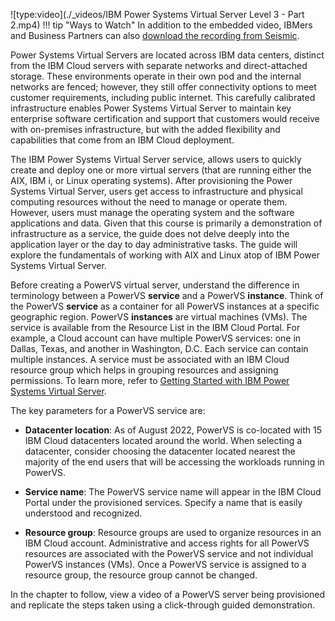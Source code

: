 ![type:video](./_videos/IBM Power Systems Virtual Server Level 3 - Part 2.mp4)
!!! tip "Ways to Watch"
    In addition to the embedded video, IBMers and Business Partners can also <a href="https://ibm.seismic.com/Link/Content/DC7MhCMFHqdF384HP8b4dXgRMqhG" target="_blank">download the recording from Seismic</a>.

Power Systems Virtual Servers are located across IBM data centers, distinct from the IBM Cloud servers with separate networks and direct-attached storage. These environments operate in their own pod and the internal networks are fenced; however, they still offer connectivity options to meet customer requirements, including public internet. This carefully calibrated infrastructure enables Power Systems Virtual Server to maintain key enterprise software certification and support that customers would receive with on-premises infrastructure, but with the added flexibility and capabilities that come from an IBM Cloud deployment.

The IBM Power Systems Virtual Server service, allows users to quickly create and deploy one or more virtual servers (that are running either the AIX, IBM i, or Linux operating systems). After provisioning the Power Systems Virtual Server, users get access to infrastructure and physical computing resources without the need to manage or operate them. However, users must manage the operating system and the software applications and data. Given that this course is primarily a demonstration of infrastructure as a service, the guide does not delve deeply into the application layer or the day to day administrative tasks. The guide will explore the fundamentals of working with AIX and Linux atop of IBM Power Systems Virtual Server.

Before creating a PowerVS virtual server, understand the difference in terminology between a PowerVS **service** and a PowerVS **instance**. Think of the PowerVS **service** as a container for all PowerVS instances at a specific geographic region. PowerVS **instances** are virtual machines (VMs). The service is available from the Resource List in the IBM Cloud Portal. For example, a Cloud account can have multiple PowerVS services: one in Dallas, Texas, and another in Washington, D.C. Each service can contain multiple instances. A service must be associated with an IBM Cloud resource group which helps in grouping resources and assigning permissions. To learn more, refer to <a href="https://cloud.ibm.com/docs/power-iaas?topic=power-iaas-getting-started" target="_blank">Getting Started with IBM Power Systems Virtual Server</a>.

The key parameters for a PowerVS service are:

- **Datacenter location**: As of August 2022, PowerVS is co-located with 15 IBM Cloud datacenters located around the world. When selecting a datacenter, consider choosing the datacenter located nearest the majority of the end users that will be accessing the workloads running in PowerVS.

- **Service name**: The PowerVS service name will appear in the IBM Cloud Portal under the provisioned services. Specify a name that is easily understood and recognized.

- **Resource group**: Resource groups are used to organize resources in an IBM Cloud account. Administrative and access rights for all PowerVS resources are associated with the PowerVS service and not individual PowerVS instances (VMs). Once a PowerVS service is assigned to a resource group, the resource group cannot be changed.

In the chapter to follow, view a video of a PowerVS server being provisioned and replicate the steps taken using a click-through guided demonstration.
